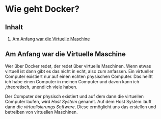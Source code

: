 # Wie geht Docker?
## Inhalt
 1. [Am Anfang war die Virtuelle Maschine](#am-anfang-war-die-virtuelle-maschine)

 ## Am Anfang war die Virtuelle Maschine
 Wer über Docker redet, der redet über virtuelle Maschinen. Wenn etwas virtuell ist dann gibt es das nicht in echt, also zum anfassen.
Ein virtueller Computer existiert nur auf einen echten physischen Computer. Das heißt ich habe einen Computer in meinen Computer und davon kann ich
,theoretisch, unendlich viele haben.

Der Computer der physisch existiert und auf dem dann die virtuellen Computer laufen, wird *Host System* genannt. Auf dem Host System läuft dann die *virtualisierungs Software*. Diese ermöglicht uns das erstellen und betreiben von virtuellen Maschinen.